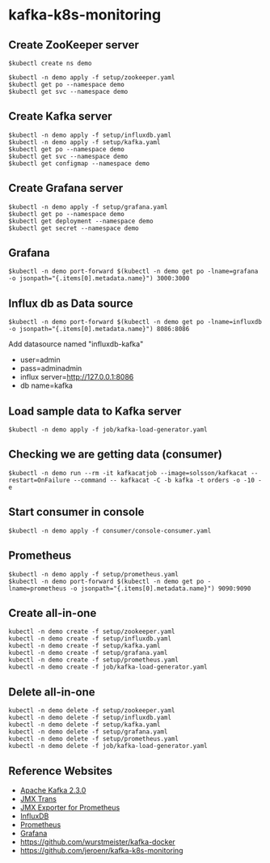 # kafka-k8s-monitoring

## Create ZooKeeper server
```
$kubectl create ns demo

$kubectl -n demo apply -f setup/zookeeper.yaml
$kubectl get po --namespace demo
$kubectl get svc --namespace demo
```

## Create Kafka server
```
$kubectl -n demo apply -f setup/influxdb.yaml
$kubectl -n demo apply -f setup/kafka.yaml
$kubectl get po --namespace demo
$kubectl get svc --namespace demo
$kubectl get configmap --namespace demo
```
## Create Grafana server
```
$kubectl -n demo apply -f setup/grafana.yaml
$kubectl get po --namespace demo
$kubectl get deployment --namespace demo
$kubectl get secret --namespace demo
```

## Grafana
```
$kubectl -n demo port-forward $(kubectl -n demo get po -lname=grafana -o jsonpath="{.items[0].metadata.name}") 3000:3000
```

## Influx db as Data source
```
$kubectl -n demo port-forward $(kubectl -n demo get po -lname=influxdb -o jsonpath="{.items[0].metadata.name}") 8086:8086
```

Add datasource named "influxdb-kafka"
* user=admin
* pass=adminadmin
* influx server=http://127.0.0.1:8086
* db name=kafka

## Load sample data to Kafka server
```
$kubectl -n demo apply -f job/kafka-load-generator.yaml
```

## Checking we are getting data (consumer)
```
$kubectl -n demo run --rm -it kafkacatjob --image=solsson/kafkacat --restart=OnFailure --command -- kafkacat -C -b kafka -t orders -o -10 -e
```

## Start consumer in console
```
$kubectl -n demo apply -f consumer/console-consumer.yaml
```

## Prometheus

```
$kubectl -n demo apply -f setup/prometheus.yaml
$kubectl -n demo port-forward $(kubectl -n demo get po -lname=prometheus -o jsonpath="{.items[0].metadata.name}") 9090:9090
```



## Create all-in-one
```
kubectl -n demo create -f setup/zookeeper.yaml
kubectl -n demo create -f setup/influxdb.yaml
kubectl -n demo create -f setup/kafka.yaml
kubectl -n demo create -f setup/grafana.yaml
kubectl -n demo create -f setup/prometheus.yaml
kubectl -n demo create -f job/kafka-load-generator.yaml
```

## Delete all-in-one
```
kubectl -n demo delete -f setup/zookeeper.yaml
kubectl -n demo delete -f setup/influxdb.yaml
kubectl -n demo delete -f setup/kafka.yaml
kubectl -n demo delete -f setup/grafana.yaml
kubectl -n demo delete -f setup/prometheus.yaml
kubectl -n demo delete -f job/kafka-load-generator.yaml
```

## Reference Websites
* [Apache Kafka 2.3.0](https://kafka.apache.org)
* [JMX Trans](https://github.com/jmxtrans/jmxtrans)
* [JMX Exporter for Prometheus](https://github.com/prometheus/jmx_exporter)
* [InfluxDB](https://github.com/influxdata/influxdb)
* [Prometheus](https://github.com/prometheus/prometheus)
* [Grafana](https://grafana.com/)
* https://github.com/wurstmeister/kafka-docker
* https://github.com/jeroenr/kafka-k8s-monitoring

